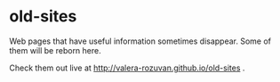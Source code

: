 old-sites
=========

Web pages that have useful information sometimes disappear. Some of them will be reborn here.

Check them out live at http://valera-rozuvan.github.io/old-sites .
